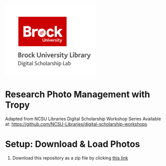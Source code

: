 ![DSL Logo][dsllogo]


# Research Photo Management with Tropy 
Adapted from NCSU Libraries Digital Scholarship Workshop Series Available at: https://github.com/NCSU-Libraries/digital-scholarship-workshops

# Setup: Download & Load Photos 

1. Download this repository as a zip file by clicking [this link](https://github.com/BrockDSL/Tropy-Tutorial/archive/master.zip)




<!--- Please use reference style images so that it is easier to update pictures later --->

[dsllogo]: dsl_logo.png
